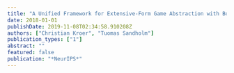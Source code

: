 ```yaml
---
title: "A Unified Framework for Extensive-Form Game Abstraction with Bounds"
date: 2018-01-01
publishDate: 2019-11-08T02:34:58.910208Z
authors: ["Christian Kroer", "Tuomas Sandholm"]
publication_types: ["1"]
abstract: ""
featured: false
publication: "*NeurIPS*"
---
```


